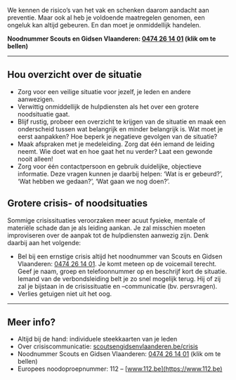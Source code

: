 We kennen de risico’s van het vak en schenken daarom aandacht aan preventie. Maar ook al heb je voldoende maatregelen genomen, een ongeluk kan altijd gebeuren. En dan moet je onmiddellijk handelen.

**Noodnummer Scouts en Gidsen Vlaanderen: [0474 26 14 01](tel:0032474261401) (klik om te bellen)**

---

## Hou overzicht over de situatie
- Zorg voor een veilige situatie voor jezelf, je leden en andere aanwezigen.
- Verwittig onmiddellijk de hulpdiensten als het over een grotere noodsituatie gaat.
- Blijf rustig, probeer een overzicht te krijgen van de situatie en maak een onderscheid tussen wat belangrijk en minder belangrijk is. Wat moet je eerst aanpakken? Hoe beperk je negatieve gevolgen van de situatie?
- Maak afspraken met je medeleiding. Zorg dat één iemand de leiding neemt. Wie doet wat en hoe gaat het nu verder? Laat een gewonde nooit alleen!
- Zorg voor één contactpersoon en gebruik duidelijke, objectieve informatie. Deze vragen kunnen je daarbij helpen: ‘Wat is er gebeurd?’, ‘Wat hebben we gedaan?’, ‘Wat gaan we nog doen?’.

## Grotere crisis- of noodsituaties
Sommige crisissituaties veroorzaken meer acuut fysieke, mentale of materiële schade dan je als leiding aankan. Je zal misschien moeten improviseren over de aanpak tot de hulpdiensten aanwezig zijn. Denk daarbij aan het volgende:

- Bel bij een ernstige crisis altijd het noodnummer van Scouts en Gidsen Vlaanderen: [0474 26 14 01](tel:0032474261401). Je komt meteen op de voicemail terecht. Geef je naam, groep en telefoonnummer op en beschrijf kort de situatie. Iemand van de verbondsleiding belt je zo snel mogelijk terug. Hij of zij zal je bijstaan in de crisissituatie en –communicatie (bv. persvragen).
- Verlies getuigen niet uit het oog.

---

## Meer info?
- Altijd bij de hand: individuele steekkaarten van je leden
- Over crisiscommunicatie: [scoutsengidsenvlaanderen.be/crisis](https://www.scoutsengidsenvlaanderen.be/crisis)
- Noodnummer Scouts en Gidsen Vlaanderen: [0474 26 14 01](tel:0032474261401) (klik om te bellen)
- Europees noodoproepnummer: 112 – [www.112.be](https://www.112.be)
